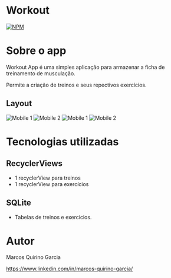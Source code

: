 # Workout 
[![NPM](https://img.shields.io/npm/l/react)](https://github.com/devmarcosgarcia/Workout/blob/master/LICENSE) 

# Sobre o app

Workout App é uma simples aplicação para armazenar a ficha de treinamento de musculação.

Permite a criação de treinos e seus repectivos exercícios.

## Layout 
![Mobile 1](https://github.com/devmarcosgarcia/Assets_Images/blob/master/app/src/main/assets/workout_screenshot1.png) ![Mobile 2](https://github.com/devmarcosgarcia/Assets_Images/blob/master/app/src/main/assets/workout_screenshot2.png)
![Mobile 1](https://github.com/devmarcosgarcia/Assets_Images/blob/master/app/src/main/assets/workout_screensho3.png) ![Mobile 2](https://github.com/devmarcosgarcia/Assets_Images/blob/master/app/src/main/assets/workout_screensho4.png)

# Tecnologias utilizadas
## RecyclerViews
- 1 recyclerView para treinos
- 1 recyclerView para exercícios

## SQLite
- Tabelas de treinos e exercícios.

# Autor

Marcos Quirino Garcia

https://www.linkedin.com/in/marcos-quirino-garcia/


